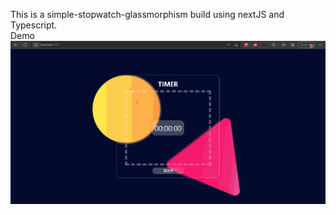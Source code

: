 This is a simple-stopwatch-glassmorphism build using nextJS and Typescript.
<br>
Demo
![](https://github.com/jeandeson/Simple-Stopwatch-Glassmorphism-App/blob/main/stopwatch.demo.gif)

